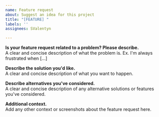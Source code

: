 ```yaml
---
name: Feature request
about: Suggest an idea for this project
title: "[FEATURE] "
labels: ''
assignees: SValentyn

---
```


**Is your feature request related to a problem? Please describe.**  
A clear and concise description of what the problem is. Ex. I'm always frustrated when [...]

**Describe the solution you'd like.**  
A clear and concise description of what you want to happen.

**Describe alternatives you've considered.**  
A clear and concise description of any alternative solutions or features you've considered.

**Additional context.**  
Add any other context or screenshots about the feature request here.
